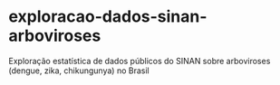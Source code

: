 # exploracao-dados-sinan-arboviroses
Exploração estatística de dados públicos do SINAN sobre arboviroses (dengue, zika, chikungunya) no Brasil

